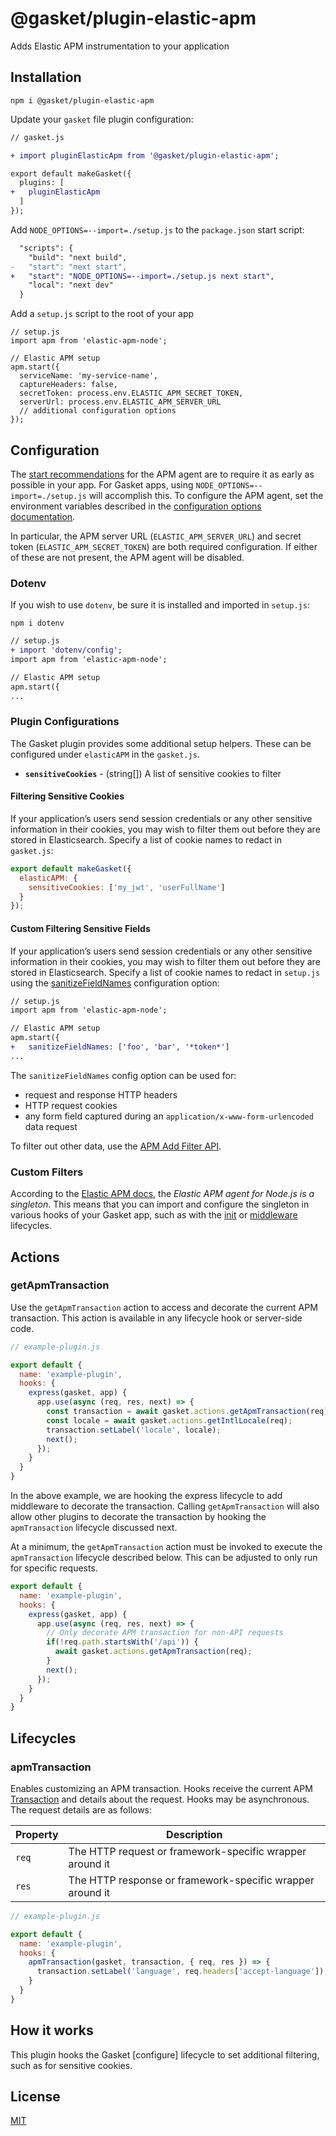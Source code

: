 # @gasket/plugin-elastic-apm

Adds Elastic APM instrumentation to your application

## Installation

```
npm i @gasket/plugin-elastic-apm
```

Update your `gasket` file plugin configuration:

```diff
// gasket.js

+ import pluginElasticApm from '@gasket/plugin-elastic-apm';

export default makeGasket({
  plugins: [
+   pluginElasticApm
  ]
});
```

Add `NODE_OPTIONS=--import=./setup.js` to the `package.json` start script:

```diff
  "scripts": {
    "build": "next build",
-   "start": "next start",
+   "start": "NODE_OPTIONS=--import=./setup.js next start",
    "local": "next dev"
  }
```

Add a `setup.js` script to the root of your app

```
// setup.js
import apm from 'elastic-apm-node';

// Elastic APM setup
apm.start({
  serviceName: 'my-service-name',
  captureHeaders: false,
  secretToken: process.env.ELASTIC_APM_SECRET_TOKEN,
  serverUrl: process.env.ELASTIC_APM_SERVER_URL
  // additional configuration options
});
```

## Configuration

The [start recommendations] for the APM agent are to require it as early as
possible in your app. For Gasket apps, using `NODE_OPTIONS=--import=./setup.js`
will accomplish this. To configure the APM agent, set the environment variables
described in the [configuration options documentation].

In particular, the APM server URL (`ELASTIC_APM_SERVER_URL`) and secret token
(`ELASTIC_APM_SECRET_TOKEN`) are both required configuration. If either of these
are not present, the APM agent will be disabled.

### Dotenv

If you wish to use `dotenv`, be sure it is installed and imported in `setup.js`:

```
npm i dotenv
```

```diff
// setup.js
+ import 'dotenv/config';
import apm from 'elastic-apm-node';

// Elastic APM setup
apm.start({
...
```

### Plugin Configurations

The Gasket plugin provides some additional setup helpers. These can be
configured under `elasticAPM` in the `gasket.js`.

- **`sensitiveCookies`** - (string[]) A list of sensitive cookies to filter

#### Filtering Sensitive Cookies

If your application’s users send session credentials or any other sensitive
information in their cookies, you may wish to filter them out before they are
stored in Elasticsearch. Specify a list of cookie names to redact in
`gasket.js`:

```js
export default makeGasket({
  elasticAPM: {
    sensitiveCookies: ['my_jwt', 'userFullName']
  }
});
```

#### Custom Filtering Sensitive Fields

If your application’s users send session credentials or any other sensitive
information in their cookies, you may wish to filter them out before they are
stored in Elasticsearch. Specify a list of cookie names to redact in
`setup.js` using the [sanitizeFieldNames] configuration option:

```diff
// setup.js
import apm from 'elastic-apm-node';

// Elastic APM setup
apm.start({
+   sanitizeFieldNames: ['foo', 'bar', '*token*']
...
```

The `sanitizeFieldNames` config option can be used for:

- request and response HTTP headers
- HTTP request cookies
- any form field captured during an `application/x-www-form-urlencoded` data request

To filter out other data, use the [APM Add Filter API].

### Custom Filters

According to the [Elastic APM docs], the _Elastic APM agent for Node.js is a
singleton_.
This means that you can import and configure the singleton in various
hooks of your Gasket app, such as with the [init] or [middleware] lifecycles.

## Actions

### getApmTransaction

Use the `getApmTransaction` action to access and decorate the current APM
transaction. This action is available in any lifecycle hook or server-side code.

```js
// example-plugin.js

export default {
  name: 'example-plugin',
  hooks: {
    express(gasket, app) {
      app.use(async (req, res, next) => {
        const transaction = await gasket.actions.getApmTransaction(req);
        const locale = await gasket.actions.getIntlLocale(req);
        transaction.setLabel('locale', locale);
        next();
      });
    }
  }
}
```

In the above example, we are hooking the express lifecycle to add middleware
to decorate the transaction.
Calling `getApmTransaction` will also allow other plugins to decorate the
transaction by hooking the `apmTransaction` lifecycle discussed next.

At a minimum, the `getApmTransaction` action must be invoked to execute
the `apmTransaction` lifecycle described below.
This can be adjusted to only run for specific requests.

```js
export default {
  name: 'example-plugin',
  hooks: {
    express(gasket, app) {
      app.use(async (req, res, next) => {
        // Only decorate APM transaction for non-API requests
        if(!req.path.startsWith('/api')) {
          await gasket.actions.getApmTransaction(req);
        }
        next();
      });
    }
  }
}
```

## Lifecycles

### apmTransaction

Enables customizing an APM transaction. Hooks receive the current APM
[Transaction] and details about the request. Hooks may be asynchronous. The
request details are as follows:

| Property | Description |
|----------|-------------|
| `req`    | The HTTP request or framework-specific wrapper around it |
| `res`    | The HTTP response or framework-specific wrapper around it |

```javascript
// example-plugin.js

export default {
  name: 'example-plugin',
  hooks: {
    apmTransaction(gasket, transaction, { req, res }) => {
      transaction.setLabel('language', req.headers['accept-language']);
    }
  }
}
```

## How it works

This plugin hooks the Gasket [configure] lifecycle to set additional filtering,
such as for sensitive cookies.

## License

[MIT](./LICENSE.md)

<!-- LINKS -->

[init]:/packages/gasket-core/README.md#init
[middleware]:/packages/gasket-plugin-middleware/README.md#middleware
[configuration options documentation]:https://www.elastic.co/guide/en/apm/agent/nodejs/current/configuration.html
[start recommendations]:https://www.elastic.co/guide/en/apm/agent/nodejs/master/agent-api.html#apm-start
[Elastic APM docs]:https://www.elastic.co/guide/en/apm/agent/nodejs/master/agent-api.html
[sanitizeFieldNames]:https://www.elastic.co/guide/en/apm/agent/nodejs/4.x/configuration.html#sanitize-field-names
[APM Add Filter API]:https://www.elastic.co/guide/en/apm/agent/nodejs/4.x/agent-api.html#apm-add-filter
[Transaction]:https://www.elastic.co/guide/en/apm/agent/nodejs/current/transaction-api.html
